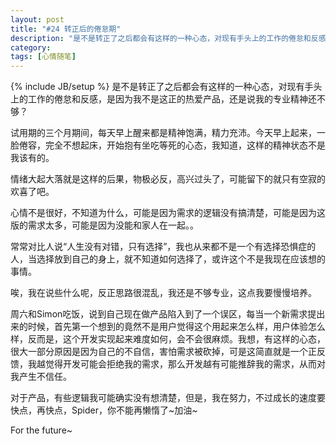 ```yaml
---
layout: post
title: "#24 转正后的倦怠期"
description: "是不是转正了之后都会有这样的一种心态，对现有手头上的工作的倦怠和反感，是因为我不是这正的热爱产品，还是说我的专业精神还不够？"
category: 
tags: [心情随笔]
---
```

{% include JB/setup %}
是不是转正了之后都会有这样的一种心态，对现有手头上的工作的倦怠和反感，是因为我不是这正的热爱产品，还是说我的专业精神还不够？

试用期的三个月期间，每天早上醒来都是精神饱满，精力充沛。今天早上起来，一脸倦容，完全不想起床，开始抱有坐吃等死的心态，我知道，这样的精神状态不是我该有的。

情绪大起大落就是这样的后果，物极必反，高兴过头了，可能留下的就只有空寂的欢喜了吧。

心情不是很好，不知道为什么，可能是因为需求的逻辑没有搞清楚，可能是因为这版的需求太多，可能是因为没能和家人在一起。。

常常对比人说“人生没有对错，只有选择”，我也从来都不是一个有选择恐惧症的人，当选择放到自己的身上，就不知道如何选择了，或许这个不是我现在应该想的事情。

唉，我在说些什么呢，反正思路很混乱，我还是不够专业，这点我要慢慢培养。

周六和Simon吃饭，说到自己现在做产品陷入到了一个误区，每当一个新需求提出来的时候，首先第一个想到的竟然不是用户觉得这个用起来怎么样，用户体验怎么样，反而是，这个开发实现起来难度如何，会不会很麻烦。我想，有这样的心态，很大一部分原因是因为自己的不自信，害怕需求被砍掉，可是这简直就是一个正反馈，我越觉得开发可能会拒绝我的需求，那么开发越有可能推辞我的需求，从而对我产生不信任。

对于产品，有些逻辑我可能确实没有想清楚，但是，我在努力，不过成长的速度要快点，再快点，Spider，你不能再懒惰了~加油~

For the future~
